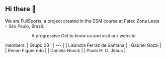 ## Hi there 👋 
<!-- <img src="https://raw.githubusercontent.com/fullSports/Sig3_components/main/public/icone.png" width="20"> -->
We are FullSports, a project created in the DSM course at Fatec Zona Leste - São Paulo, Brazil. 
<!-- Get to know us and visit our website https://www.fullsports.dev.br -->

  <p align="center">A progressive Get to know us and visit our website</p>
    <p align="center">
  <a href="https://www.fullsports.dev.br" target="_blank">
  
  </a>
</p>

members:
| Grupo 03 |
| --- |
| Lisandra Ferraz de Santana |
| Gabriel Gozzi |
| Renan Figueiredo |
| Daniela Houck |
| Paulo H. C. Jesus |
